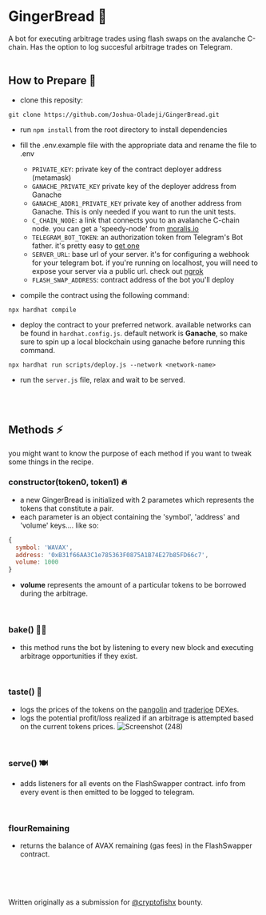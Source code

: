 # GingerBread 🍪

A bot for executing arbitrage trades using flash swaps on the avalanche C-chain. Has the option to log succesful arbitrage trades on Telegram.
<br />
<br />

## How to Prepare 🥘
- clone this reposity:
```
git clone https://github.com/Joshua-Oladeji/GingerBread.git
```

- run `npm install` from the root directory to install dependencies

- fill the .env.example file with the appropriate data and rename the file to .env
  - `PRIVATE_KEY`: private key of the contract deployer address (metamask)
  - `GANACHE_PRIVATE_KEY` private key of the deployer address from Ganache
  - `GANACHE_ADDR1_PRIVATE_KEY` private key of another address from Ganache. This is only needed if you want to run the unit tests.
  - `C_CHAIN_NODE`: a link that connects you to an avalanche C-chain node. you can get a 'speedy-node' from [moralis.io](https://moralis.io/)
  - `TELEGRAM_BOT_TOKEN`: an authorization token from Telegram's Bot father. it's pretty easy to [get one](https://core.telegram.org/bots#6-botfather)
  - `SERVER_URL`: base url of your server. it's for configuring a webhook for your telegram bot. if you're running on localhost, you will need to expose your server via a public url. check out [ngrok](https://ngrok.com/)
  - `FLASH_SWAP_ADDRESS`: contract address of the bot you'll deploy

- compile the contract using the following command:
```
npx hardhat compile
```

- deploy the contract to your preferred network. available networks can be found in `hardhat.config.js`. default network is **Ganache**, so make sure to spin up a local blockchain using ganache before running this command.
```
npx hardhat run scripts/deploy.js --network <network-name>
```

- run the `server.js` file, relax and wait to be served.
<br />
<br />

## Methods ⚡
you might want to know the purpose of each method if you want to tweak some things in the recipe.
<br />

### constructor(token0, token1) 🔥
- a new GingerBread is initialized with 2 parametes which represents the tokens that constitute a pair.
- each parameter is an object containing the 'symbol', 'address' and 'volume' keys.... like so:
```javascript
{ 
  symbol: 'WAVAX', 
  address: '0xB31f66AA3C1e785363F0875A1B74E27b85FD66c7', 
  volume: 1000 
}

```
- **volume** represents the amount of a particular tokens to be borrowed during the arbitrage.
<br />

### bake() 👩‍🍳
- this method runs the bot by listening to every new block and executing arbitrage opportunities if they exist.
<br />

### taste() 🍰
- logs the prices of the tokens on the [pangolin](https://pangolin.exchange/) and [traderjoe](https://traderjoexyz.com/home#/) DEXes.
- logs the potential profit/loss realized if an arbitrage is attempted based on the current tokens prices.
![Screenshot (248)](https://user-images.githubusercontent.com/53357470/160957408-bfa8c628-baa0-45a8-bd82-d1f5be163d03.png)
<br />

### serve() 🍽
- adds listeners for all events on the FlashSwapper contract. info from every event is then emitted to be logged to telegram.
<br />

### flourRemaining
- returns the balance of AVAX remaining (gas fees) in the FlashSwapper contract.
<br />
<br />
<br />

Written originally as a submission for [@cryptofishx](https://twitter.com/cryptofishx/status/1491621931866599426?s=20&t=LnQLaVok2Aww0-gCxqYQdQ) bounty.
